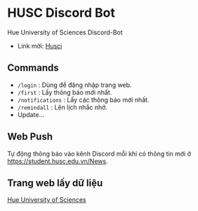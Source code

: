 # HUSC Discord Bot
Hue University of Sciences Discord-Bot

- Link mời: [Husci](https://discord.com/oauth2/authorize?client_id=1316054955748229231&permissions=1126864127515648&integration_type=0&scope=bot)

## Commands

- `/login` : Dùng để đăng nhập trang web.
- `/first` : Lấy thông báo mới nhất.
- `/notifications` : Lấy các thông báo mới nhất.
- `/remindall` : Lên lịch nhắc nhở.
- Update...

## Web Push

Tự động thông báo vào kênh Discord mỗi khi có thông tin mới ở https://student.husc.edu.vn/News.

## Trang web lấy dữ liệu

[Hue University of Sciences](https://student.husc.edu.vn)

